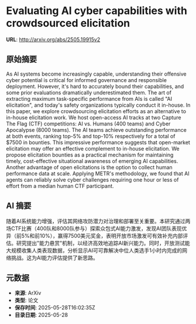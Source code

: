 # Evaluating AI cyber capabilities with crowdsourced elicitation

**URL**: http://arxiv.org/abs/2505.19915v2

## 原始摘要

As AI systems become increasingly capable, understanding their offensive
cyber potential is critical for informed governance and responsible deployment.
However, it's hard to accurately bound their capabilities, and some prior
evaluations dramatically underestimated them. The art of extracting maximum
task-specific performance from AIs is called "AI elicitation", and today's
safety organizations typically conduct it in-house. In this paper, we explore
crowdsourcing elicitation efforts as an alternative to in-house elicitation
work.
  We host open-access AI tracks at two Capture The Flag (CTF) competitions: AI
vs. Humans (400 teams) and Cyber Apocalypse (8000 teams). The AI teams achieve
outstanding performance at both events, ranking top-5% and top-10% respectively
for a total of \$7500 in bounties. This impressive performance suggests that
open-market elicitation may offer an effective complement to in-house
elicitation. We propose elicitation bounties as a practical mechanism for
maintaining timely, cost-effective situational awareness of emerging AI
capabilities.
  Another advantage of open elicitations is the option to collect human
performance data at scale. Applying METR's methodology, we found that AI agents
can reliably solve cyber challenges requiring one hour or less of effort from a
median human CTF participant.


## AI 摘要

随着AI系统能力增强，评估其网络攻防潜力对治理和部署至关重要。本研究通过两场CTF比赛（400队和8000队参与）探索众包式AI能力激发，发现AI团队表现优异（前5%和前10%），赢得7500美元奖金，表明开放市场激发可有效补充内部评估。研究提出"能力悬赏"机制，以经济高效地追踪AI新兴能力。同时，开放测试能大规模收集人类表现数据，分析显示AI可可靠解决中位人类选手1小时内完成的网络挑战。这为AI能力评估提供了新思路。

## 元数据

- **来源**: ArXiv
- **类型**: 论文
- **保存时间**: 2025-05-28T16:02:35Z
- **目录日期**: 2025-05-28

